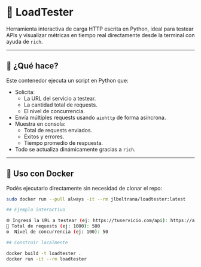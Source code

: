 # 🧪 LoadTester

Herramienta interactiva de carga HTTP escrita en Python, ideal para testear APIs y visualizar métricas en tiempo real directamente desde la terminal con ayuda de `rich`.

---

## 🚀 ¿Qué hace?

Este contenedor ejecuta un script en Python que:

- Solicita:
  - La URL del servicio a testear.
  - La cantidad total de requests.
  - El nivel de concurrencia.
- Envía múltiples requests usando `aiohttp` de forma asíncrona.
- Muestra en consola:
  - Total de requests enviados.
  - Éxitos y errores.
  - Tiempo promedio de respuesta.
- Todo se actualiza dinámicamente gracias a `rich`.

---

## 🐳 Uso con Docker

Podés ejecutarlo directamente sin necesidad de clonar el repo:

```bash
sudo docker run --pull always -it --rm jlbeltrana/loadtester:latest

## Ejemplo interactivo

🌐 Ingresá la URL a testear (ej: https://tuservicio.com/api): https://api.midominio.com/health
🔢 Total de requests (ej: 1000): 500
⚙️  Nivel de concurrencia (ej: 100): 50

## Construir localmente

docker build -t loadtester .
docker run -it --rm loadtester
